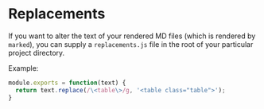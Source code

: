 
# Replacements #

If you want to alter the text of your rendered MD files (which is rendered
by `marked`), you can supply a `replacements.js` file in the root of your
particular project directory.

Example:

```js
module.exports = function(text) {
  return text.replace(/\<table\>/g, '<table class="table">');
}
```
